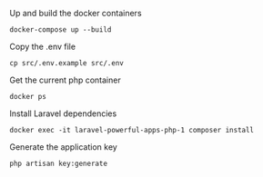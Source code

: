 Up and build the docker containers

```
docker-compose up --build
```

Copy the .env file

```
cp src/.env.example src/.env
```

Get the current php container

```
docker ps
```

Install Laravel dependencies

```
docker exec -it laravel-powerful-apps-php-1 composer install
```

Generate the application key

```
php artisan key:generate
```